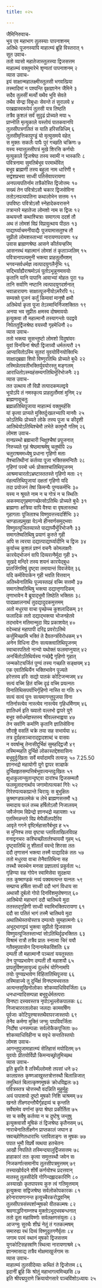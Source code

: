 ```yaml
---
title: ०२५

---
```

जैमिनिरुवाच-  
भूय एव महाभाग तुलस्याः पापनाशनम्  
अतिथेः पूजनस्यापि माहात्म्यं ब्रूहि विस्तरात् १  
सूत उवाच-  
ततो व्यासो महातेजास्तुलस्या द्विजसत्तम  
माहात्म्यं वक्तुमारेभे शृण्वतां पापनाशनम् २  
व्यास उवाच-  
इयं साक्षान्महालक्ष्मीस्तुलसी भगवत्प्रिया  
तस्मादिमां न पश्यन्ति वृक्षज्ञानेन जैमिने ३  
सदैव तुलसीं मर्त्यो यथैव भुवि सेवते  
तथैव सेन्द्रा विबुधाः सेवन्ते तं सुरालये ४  
परब्रह्मस्वरूपेयं तुलसी यत्र तिष्ठति  
तत्रैव कुशलं सर्वं सुदृढं प्रोच्यते मया ५  
प्राप्नोति मृत्युकाले यस्तोयं पातकवानपि  
तुलसीपत्रगलितं स याति हरिसन्निधिम् ६  
तुलसीमृत्तिकापुण्ड्रं यो मृत्युसमये वहेत्  
स मुक्तः सकलैः पापैः पुरं गच्छति चक्रिणः ७  
यस्य स्यात्तुलसीपत्रं मुखे शिरसि कर्णयोः  
मृत्युकाले द्विजश्रेष्ठ तस्य स्वामी न भास्करिः ८  
पवित्रनामा सुमतिर्बभूव परमार्थवित्  
बभूव ब्राह्मणी तस्य बहुला नाम धारिणी ९  
सद्वंशप्रभवा साध्वी पतिसेवापरायणा  
अनपत्यपतिर्नाम तत्रैकोस्ति द्विजोत्तमः १०  
सख्यं तेन पवित्रोऽसौ चकार द्विजसेविना  
ततोऽनपत्यपतिना कथालोभेन सत्तमः ११  
उपविष्टः पवित्रोऽसौ स्नेहादेकवरासने  
तत्रान्तरे महातेजा लोमशो नाम स द्विजः १२  
कथयन्तौ कथाश्चित्राः समागत्य ददर्श तौ  
अथ तं लोमशं विप्रं विप्रावुत्थाय पीठतः १३  
पाद्यार्घ्याचमनीयाद्यैः पूजयामासतुश्च तौ  
सुप्रीतो लोमशस्ताभ्यां नारायणपरायणः १४  
उवास ब्राह्मणश्रेष्ठ आसने कीर्तयन्हरिम्  
आसनस्थं महात्मानं लोमशं तं कृताञ्जलिम् १५  
पवित्रानापत्यमुनी भक्त्या प्राहतुर्लोमशम्  
भगवन्सर्वधर्मज्ञ त्वत्पादयुगलैर्नृभिः १६  
सद्भिर्ग्राह्यैराश्रमोऽयं पूतोऽभून्नूनमावयोः  
कृतानि यानि पापानि आवाभ्यां मोहतः पुरा १७  
तानि सर्वाणि नष्टानि त्वत्पादयुगदर्शनात्  
भवान्नारायणः साक्षात्पूजनीयोऽमरैरपि १८  
सम्यक्ते पूजनं कर्तुं किमावां मानुषौ क्षमौ  
अतिथेर्या कृता पूजा तेऽस्माभिर्निजशक्तितः १९  
अनया भव सुप्रीतः क्षमस्व दोषमावयोः  
इत्युक्त्वा तौ महात्मानौ तस्यागन्तोः पदद्वये  
निपेततुर्द्विजश्रेष्ठ वयस्यौ गृहमेधिनौ २०  
व्यास उवाच-  
ततो भक्त्या सुसन्तुष्टो लोमशो विदुषांवरः  
युवां विनयिनां श्रेष्ठौ द्विजाग्र्यौ धर्मतत्परौ २१  
आप्यायितोऽस्मि सुतरां युवयोर्विनयोक्तिभिः  
साक्षाद्ब्रह्मा शिवो विष्णुरतिथिः प्रोच्यते बुधैः २२  
तस्मिन्नेतावतीभक्तिर्युवयोरस्तु मङ्गलम्  
आराधितोऽस्म्यहंसम्यगतिथिर्भूरिभोजनैः २३  
व्यास उवाच-  
तत उत्थाय तौ विप्रौ तत्पादकमलद्वये  
भूयोऽपि तं नमस्कृत्य प्राहतुर्लोमशं मुनिम् २४  
ब्राह्मणावूचतुः  
ब्रह्मन्नतिथिपूजाया माहात्म्यं वक्तुमर्हसि  
यां कृत्वा प्राप्यते मुक्तिर्दुःखलभ्यापि मानवैः २५  
कोऽतिथिः प्रोच्यते लोके तस्य पूजा च कीदृशी  
आतिथेयोऽतिथिश्चेमौ लभेते कामुभौ गतिम् २६  
लोमश उवाच-  
वानप्रस्थो ब्रह्मचारी भिक्षुश्चैषां प्रपूजनात्  
निरुच्यते गृहं श्रेष्ठमाश्रमेषु चतुर्ष्वपि २७  
चतुराश्रममध्येषु प्रधाना गृहिणो मताः  
तैश्चातिथीनां कर्तव्या पूजा भक्तिसमन्वितैः २८  
गृहिणां परमो धर्मः प्रोक्तश्चातिथिपूजनम्  
आश्रमाचारतोऽभ्रष्टास्ततस्ते गृहिणो मताः २९  
वंहत्यतिथिपूजायां दक्षतां गृहिणो यदि  
तदा प्रयोजनं तेषां किमन्यैः पुण्यकर्मभिः ३०  
यस्य न श्रूयते नाम न च गोत्रं न च स्थितिः  
अकस्माद्गृहमागच्छेत्सोऽतिथिः प्रोच्यते बुधैः ३१  
ब्राह्मणाः क्षत्रिया वापि वैश्या वा वृषलास्तथा  
गृहागताः पूजिताश्च विष्णुवत्तत्त्वदर्शिभिः ३२  
चाण्डालप्रमुखा येऽन्ये हीनवर्णसमुद्भवाः  
विष्णुवत्पूजितव्यास्ते पाद्यार्घ्यैर्भूरिभोजनैः ३३  
समागतेष्वतिथिषु प्रयाणं कुरुते गृही  
अपि स त्वरया दद्यात्पाद्यार्घ्यादीनि च द्विजः ३४  
कुर्याच्च कुशलं प्रश्नं वचनैः कोमलाक्षरैः  
कारयेद्भोजनं वापि दिव्यरत्नैर्मुदा गृही ३५  
सुखदे मन्दिरे तस्य शयनं कारयेद्बुधः  
प्रातर्जिगमिषुं दृष्ट्वा तमायान्तं विवर्जयेत् ३६  
यदि कर्मविपाकेन गृही भवति वित्तवान्  
अतिथ्येनातिथिः पूज्यस्तदहं वच्मि सत्तमौ ३७  
समागतेष्वतिथिषु भक्त्या दद्यात्तृणादिकम्  
तृणाभावेन वै ब्रूयाद्भूमौ तिष्ठेति भक्तितः ३८  
पादप्रक्षालनार्थं तुदद्यादुदकमुत्तमम्  
अतो मधुरया वाचा पृच्छेच्च कुशलादिकम् ३९  
फलादिकं ततो दद्याद्भक्त्या भोजनहेतवे  
तदभावेन मतिमान्मुदा विप्र प्रकाशयेत् ४०  
वदेच्चाहं महापापी दरिद्र प्रवरोऽतिथे  
कर्त्तुमिच्छामि भक्तिं ते दैवतन्त्रंविरोधकम् ४१  
अनेन विधिना दीनः सत्यक्त्वातिथिपूजनम्  
स्वाचारपतितो नान्यो यथोक्तं फलमाप्नुयात् ४२  
अनर्चितोऽतिथिर्यस्य गच्छेद्वै गृहिणो गृहात्  
जन्मकोट्यर्जितं पुण्यं तस्य गच्छति सङ्क्षयम् ४३  
एक एवातिथिर्येन भक्तिभावेन पूज्यते  
हरेत्तस्य हरिः सद्यो पातकं कोटिजन्मजम् ४४  
सत्यं वच्मि हितं वच्मि दृढं वच्मि प्रयत्नतः  
विनातिथिसपर्याभिर्गृहिणो नास्ति वा गतिः ४५  
सत्यं सत्यं पुनः सत्यमागन्तुपूजया विना  
गतिर्नास्त्येव नास्त्येव नास्त्येव गृहिधर्मिणाम् ४६  
ज्ञातिधर्म इति ख्यातो वल्लभो द्वापरे युगे  
बभूव सर्वधर्मज्ञस्तस्य श्रीवल्लभाह्वया ४७  
तेन सर्वाणि कर्माणि कृतानि ज्ञातिसेविना  
सौराष्ट्रे वसतिं चक्रे तया सह सभार्यया ४८  
तत्र दुर्ग्रहसञ्चाराद्द्वादशाब्दं च वासवः  
न ववर्षाम्बु तेनासीद्दुर्भिक्षं सुमहद्द्विजौ ४९  
तस्मिन्महति दुर्भिक्षे लोकास्तद्देशवासिनः  
बभूवुर्दुःखिताः सर्वे मर्यादामपि तत्यजुः ५० 7.25.50  
ज्ञानभद्रो महायोगी युगे द्वापर सञ्ज्ञके  
दुर्भिक्षहृतसम्पत्तिर्बभूवात्यन्तदुःखितः ५१  
क्षुधाकुलान्सुतान्दृष्ट्वा दारांश्च द्विजसम्मतौ  
फलमूलादनार्थाय जगामोत्पत्यकां गिरेः ५२  
गिरेरुपत्यकाप्रान्ते चिरायुः स बुभुक्षितः  
कूष्माण्डफलमेकं च लेभे ब्राह्मणसत्तमौ ५३  
समादाय फलं तच्च हर्षितोऽसौ निजालयम्  
जवैर्जगाम विप्रेन्द्रो ज्ञानभद्रो महायशाः ५४  
एतस्मिन्नन्तरे विप्र मेघैर्न्नीलपदैरिव  
आवृते गगने वृष्टिर्महासारैर्बभूव ह ५५  
स मुनिश्च तया वृष्ट्या प्लाविताखिलविग्रह  
वनाद्वनचरः कश्चिच्छीतार्तश्चाययौ गृहम् ५६  
दृष्ट्वातिथिं तु शीतार्तं ववन्दे शिरसा ततः  
ददौ तृणासनं भक्त्या तस्मै पाद्यादिकं ततः ५७  
ततो मधुरया वाचा तेनैवातिथिना सह  
तस्थौ स्वस्थेन मनसा प्रज्ञालापं प्रकुर्वता ५८  
गृहिण्या सह गोपेन स्वामिसेवा सुदक्षया  
ततः कूष्माण्डकं नव्यं पक्वमत्यन्त यत्नतः ५९  
सम्प्राप्य हर्षिता साध्वी ददौ भागं विधाय सा  
अथासौ दुर्बलो गोपो दिनविंशमुपोषणात् ६०  
आतिथेयो महाभागं ददौ चातिथये मुदा  
ततस्तद्गृहिणी साध्वी स्वामिभक्तिपरायणा ६१  
ददौ सा पतितं भागं तस्मै चातिथये मुदा  
अथातिथेस्तयोस्तत्र दम्पत्योः सुमहात्मनोः ६२  
अभूद्भागद्वयं भुक्त्वा सुप्रीतो द्विजसत्तम  
विष्णुवत्पूजितस्ताभ्यां सोऽतिथिर्दृढभक्तितः ६३  
विश्रामं रात्रौ तत्रैव प्रातः स्नात्वा चिरं ययौ  
गतैवमुपवासेन दिनानामेकविंशतिः ६४  
दम्पती तौ महात्मानौ पञ्चतां ययतुस्ततः  
तेन पुण्यप्रभावेण दम्पती तौ महाशयौ ६५  
प्रापतुर्विष्णुसायुज्यं दुर्ल्लभं योगिनामपि  
तयोः पुण्यप्रभावेण विहितातिथिपूजया ६६  
तस्मिन्राज्ये तु दुर्भिक्षं विनष्टमभवत्ततः  
अत्यन्तसुखिनोलोकाः शोकव्याधिविवर्जिताः ६७  
धनधान्यादिसम्पन्ना बभूवुर्धर्मतत्पराः  
विनष्टा दस्यवस्तत्र नृपोऽभूल्लोकपालकः ६८  
निजाचाररतालोका जलदाः कामवर्षिणः  
पूर्वजाः कोटिपुरुषास्तथैवापरजास्तयोः ६९  
तेनैव कर्मणा मुक्तिं जग्मुः पापविवर्जिताः  
निर्दोषा धनसम्पन्नाः सर्वलोकैकपूजिताः ७०  
शोकव्याधिविहीना च ववृधे सन्ततिस्तयोः  
लोमश उवाच-  
आगन्तुपूजामाहात्म्यं सेतिहासं मयोदितम् ७१  
युवयोः प्रीतयोर्विप्रौ किमन्यच्छ्रोतुमिच्छथ  
व्यास उवाच-  
इति ब्रुवति वै तस्मिँल्लोमशे तपसां धने ७२  
कालग्रस्तः कृष्णआखुस्तत्रोत्तस्थौ बिलान्निजात्  
तमुत्थितं बिलात्कृष्णमूषकं क्रोधविह्वलः ७३  
पवित्रस्तत्र चोत्तस्थौ वदन्निति मुहुर्मुहुः  
अयं पापाशयो दुष्टो मूषको निशि चाश्रमम् ७४  
खनते तीक्ष्णदन्तौघैर्गृहद्रव्यं च कृन्तति  
सर्वेषामेव वर्णानां कृपा श्रेष्ठा प्रकीर्तिता ७५  
सा च सर्वेषु कर्तव्या न च दुष्टेषु जन्तुषु  
इत्युक्त्वासौ मूषिकं तं द्विजश्रेष्ठ कृतैनसम् ७६  
नाराचेनातितीक्ष्णेन प्राप्तकालं जघान ह  
स्रवच्छोणितधाराभिः प्लाविताङ्गः स मूषकः ७७  
पपात भूमौ विप्रर्षे व्यथया हतचेतनः  
आखौ निपतिते तस्मिन्दयालुर्द्विजसत्तमः ७८  
हाहाकारं ततः कृत्वा समुत्तस्थौ जवेन सः  
निजकर्णात्समानीय तुलसीपत्रमुत्तमम् ७९  
तस्याखोर्वदने शीर्षे कर्णयोश्च प्रदत्तवान्  
मातस्तु तुलसीदेवि गोगिन्दह्लादकारिणि ८०  
अस्याखोः कृतपापस्य कुरु त्वं गतिमुत्तमाम्  
इत्युक्त्वा सद्विजश्रेष्ठ सर्वलोकोपकारकः ८१  
हरेनारायणानन्त इत्युच्चैरकरोद्ध्वनिम्  
तुलसीपत्रसंस्पर्शान्मूषको वीतकल्मषः ८२  
श्रवणाद्धरिनाम्नश्च मुक्तोऽभूद्भवबन्धनात्  
ततो दूता महाविष्णोः सर्वलक्षणसंयुताः ८३  
आजग्मुः सुरथैः शीघ्रं नेतुं तं गतकल्मषम्  
समारुह्य रथं दिव्यं विष्णुदूतगणैर्वृताः ८४  
जगाम परमं स्थानं मूषको द्विजसत्तम  
युगकोटिसहस्राणि स्थित्वा नारायणाश्रमे ८५  
ज्ञानमासाद्य तत्रैव मोक्षमाखुर्जगाम सः  
व्यास उवाच-  
माहात्म्यं तुलसीदेव्याः कथितं ते द्विजोत्तम ८६  
इदानीं ब्रूहि किं श्रोतुं महाभागत्वमिच्छसि ८७  
इति श्रीपद्मपुराणे क्रियायोगसारे पञ्चविंशोऽध्यायः २५